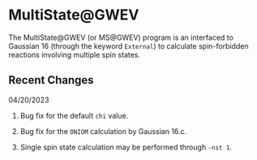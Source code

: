 # MultiState@GWEV
The MultiState@GWEV (or MS@GWEV) program is an interfaced to Gaussian 16 (through the keyword `External`) to calculate spin-forbidden reactions involving multiple spin states.

## Recent Changes

04/20/2023

1. Bug fix for the default `chi` value.

2. Bug fix for the `ONIOM` calculation by Gaussian 16.c.

3. Single spin state calculation may be performed through `-nst 1`.

